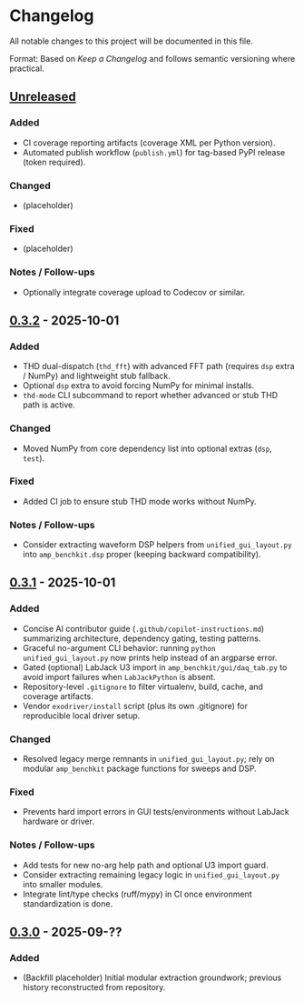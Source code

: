 # Changelog

All notable changes to this project will be documented in this file.

Format: Based on *Keep a Changelog* and follows semantic versioning where practical.

## [Unreleased]
### Added
- CI coverage reporting artifacts (coverage XML per Python version).
- Automated publish workflow (`publish.yml`) for tag-based PyPI release (token required).

### Changed
- (placeholder)

### Fixed
- (placeholder)

### Notes / Follow-ups
- Optionally integrate coverage upload to Codecov or similar.

## [0.3.2] - 2025-10-01
### Added
- THD dual-dispatch (`thd_fft`) with advanced FFT path (requires `dsp` extra / NumPy) and lightweight stub fallback.
- Optional `dsp` extra to avoid forcing NumPy for minimal installs.
- `thd-mode` CLI subcommand to report whether advanced or stub THD path is active.

### Changed
- Moved NumPy from core dependency list into optional extras (`dsp`, `test`).

### Fixed
- Added CI job to ensure stub THD mode works without NumPy.

### Notes / Follow-ups
- Consider extracting waveform DSP helpers from `unified_gui_layout.py` into `amp_benchkit.dsp` proper (keeping backward compatibility).

## [0.3.1] - 2025-10-01
### Added
- Concise AI contributor guide (`.github/copilot-instructions.md`) summarizing architecture, dependency gating, testing patterns.
- Graceful no-argument CLI behavior: running `python unified_gui_layout.py` now prints help instead of an argparse error.
- Gated (optional) LabJack U3 import in `amp_benchkit/gui/daq_tab.py` to avoid import failures when `LabJackPython` is absent.
- Repository-level `.gitignore` to filter virtualenv, build, cache, and coverage artifacts.
- Vendor `exodriver/install` script (plus its own .gitignore) for reproducible local driver setup.

### Changed
- Resolved legacy merge remnants in `unified_gui_layout.py`; rely on modular `amp_benchkit` package functions for sweeps and DSP.

### Fixed
- Prevents hard import errors in GUI tests/environments without LabJack hardware or driver.

### Notes / Follow-ups
- Add tests for new no-arg help path and optional U3 import guard.
- Consider extracting remaining legacy logic in `unified_gui_layout.py` into smaller modules.
- Integrate lint/type checks (ruff/mypy) in CI once environment standardization is done.

## [0.3.0] - 2025-09-??
### Added
- (Backfill placeholder) Initial modular extraction groundwork; previous history reconstructed from repository.

[Unreleased]: https://github.com/bwedderburn/amp-benchkit/compare/0.3.2...HEAD
[0.3.2]: https://github.com/bwedderburn/amp-benchkit/compare/0.3.1...0.3.2
[0.3.1]: https://github.com/bwedderburn/amp-benchkit/compare/0.3.0...0.3.1
[0.3.0]: https://github.com/bwedderburn/amp-benchkit/releases/tag/0.3.0

